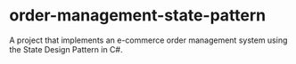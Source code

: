 # order-management-state-pattern
A project that implements an e-commerce order management system using the State Design Pattern in C#.
